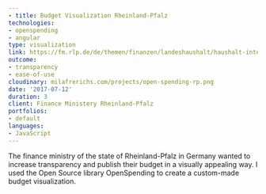 ```yaml
---
- title: Budget Visualization Rheinland-Pfalz
technologies:
- openspending
- angular
type: visualization
link: https://fm.rlp.de/de/themen/finanzen/landeshaushalt/haushalt-interaktiv/
outcome:
- transparency
- ease-of-use
cloudinary: milafrerichs.com/projects/open-spending-rp.png
date: '2017-07-12'
duration: 3
client: Finance Ministery Rheinland-Pfalz
portfolios:
- default
languages:
- JavaScript
---
```

The finance ministry of the state of Rheinland-Pfalz in Germany wanted to increase transparency and publish their budget in a visually appealing way.  I used the Open Source library OpenSpending to create a custom-made budget visualization.

